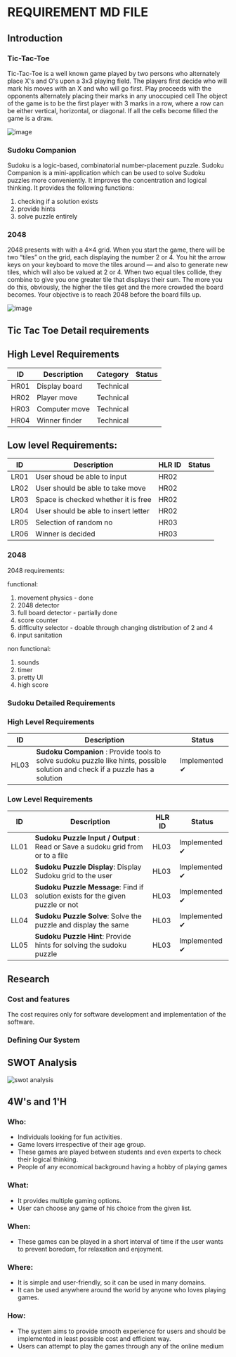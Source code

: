 # REQUIREMENT MD FILE

## Introduction

### Tic-Tac-Toe 
Tic-Tac-Toe is a well known game played by two
persons who alternately place X's and O's upon a 3x3 playing field.
The players first decide who will mark his moves
with an X and who will go first. Play proceeds with the opponents
alternately placing their marks in any unoccupied cell 
The object of the game is to be the first player with 3
marks in a row, where a row can be either vertical, horizontal, or
diagonal. If all the cells become filled the game is a draw.

![image](https://user-images.githubusercontent.com/80813102/130335359-4401ea44-590e-4e5d-a1ff-3a60758bee6d.png)

### Sudoku Companion

Sudoku is a logic-based, combinatorial number-placement puzzle. Sudoku Companion is a mini-application which can be used to solve Sudoku puzzles more conveniently. It improves the concentration and logical thinking. It provides the following functions:
1. checking if a solution exists
2. provide hints 
3. solve puzzle entirely

### 2048

2048 presents with with a 4×4 grid. When you start the game, there will be two “tiles” on the grid, each displaying the number 2 or 4. You hit the arrow keys on your keyboard to move the tiles around — and also to generate new tiles, which will also be valued at 2 or 4. When two equal tiles collide, they combine to give you one greater tile that displays their sum. The more you do this, obviously, the higher the tiles get and the more crowded the board becomes. Your objective is to reach 2048 before the board fills up.

![image](https://user-images.githubusercontent.com/80813102/130348395-033b57ea-d359-4b08-b460-1c1bd244c3ca.png)



## Tic Tac Toe Detail requirements
## High Level Requirements

  ID |  Description  |    Category    |     Status    |
  -------|---------|----------------|----------------|
  HR01 | Display board  | Technical | |
  HR02 | Player move  |  Technical | |
  HR03 | Computer move |  Technical | |
  HR04 | Winner finder  |  Technical | |

##  Low level Requirements:
  ID  | Description                   | HLR ID | Status 
  ----|-------------------------------|--------|---------------------------
 LR01 | User shoud be able to input | HR02 | 
 LR02 | User should be able to take move | HR02 | 
 LR03 | Space is checked whether it is free  | HR02 | 
 LR04 | User should be able to insert letter | HR02 | 
 LR05 | Selection of random no | HR03 | 
 LR06 | Winner is decided   | HR03 | 



### 2048
2048 requirements:

functional:
1) movement physics - done
2) 2048 detector 
3) full board detector - partially done
4) score counter
5) difficulty selector - doable through changing distribution of 2 and 4
6) input sanitation

non functional:
1) sounds
2) timer
3) pretty UI
4) high score


### Sudoku Detailed Requirements

### High Level Requirements

ID |  Description  |     Status    
---|---------------|----------------
HL03| **Sudoku Companion** : Provide tools to solve sudoku puzzle like hints, possible solution and check if a puzzle has a solution | Implemented ✔ 

### Low Level Requirements

ID  | Description                   | HLR ID | Status 
----|-------------------------------|--------|-------
LL01 | **Sudoku Puzzle Input / Output** : Read or Save a sudoku grid from or to a file | HL03 | Implemented ✔ 
LL02 | **Sudoku Puzzle Display**: Display Sudoku grid to the user | HL03 | Implemented ✔
LL03 | **Sudoku Puzzle Message**: Find if solution exists for the given puzzle or not | HL03 | Implemented ✔
LL04 | **Sudoku Puzzle Solve**: Solve the puzzle and display the same | HL03 | Implemented ✔
LL05 | **Sudoku Puzzle Hint**: Provide hints for solving the sudoku puzzle| HL03 | Implemented ✔

## Research


### Cost and features
The cost requires only for software development and implementation of the software.

### Defining Our System


## SWOT Analysis
![swot analysis](https://user-images.githubusercontent.com/81503646/130212472-be28520b-a495-451c-972e-28a45c8b0101.png)


## 4W's and 1'H

### Who:
* Individuals looking for fun activities.
* Game lovers irrespective of their age group.
* These games are played between students and even experts to check their logical thinking.
* People of any economical background having a hobby of playing games

### What:
* It provides multiple gaming options.
* User can choose any game of his choice from the given list.

### When:
* These games can be played in a short interval of time if the user wants to prevent boredom, for relaxation and enjoyment.

### Where:
* It is simple and user-friendly, so it can be used in many domains.
* It can be used anywhere around the world by anyone who loves playing games.

### How:
* The system aims to provide smooth experience for users and should be implemented in least possible cost and efficient way.
* Users can attempt to play the games through any of the online medium


